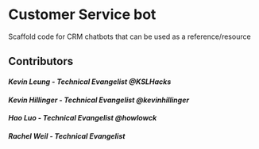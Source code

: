 # Customer Service bot
Scaffold code for CRM chatbots that can be used as a reference/resource

## Contributors
#### <i>Kevin Leung - Technical Evangelist @KSLHacks</i>
#### <i>Kevin Hillinger - Technical Evangelist @kevinhillinger</i>
#### <i>Hao Luo - Technical Evangelist @howlowck</i>
#### <i>Rachel Weil - Technical Evangelist</i>